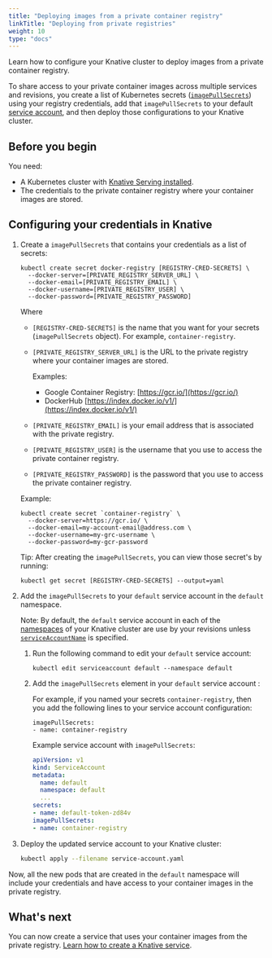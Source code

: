 ```yaml
---
title: "Deploying images from a private container registry"
linkTitle: "Deploying from private registries"
weight: 10
type: "docs"
---
```


Learn how to configure your Knative cluster to deploy images from a private 
container registry.

To share access to your private container images across multiple services and 
revisions, you create a list of Kubernetes secrets
([`imagePullSecrets`](https://kubernetes.io/docs/reference/generated/kubernetes-api/v1.16/#pod-v1-core))
using your registry credentials, add that `imagePullSecrets` to your default
[service account](https://kubernetes.io/docs/tasks/configure-pod-container/configure-service-account/),
and then deploy those configurations to your Knative cluster.

## Before you begin

You need:

- A Kubernetes cluster with [Knative Serving installed](../../install/README.md).
- The credentials to the private container registry where your container images are stored.

## Configuring your credentials in Knative

1. Create a `imagePullSecrets` that contains your credentials as a list of secrets:

    ```shell
    kubectl create secret docker-registry [REGISTRY-CRED-SECRETS] \
      --docker-server=[PRIVATE_REGISTRY_SERVER_URL] \
      --docker-email=[PRIVATE_REGISTRY_EMAIL] \
      --docker-username=[PRIVATE_REGISTRY_USER] \
      --docker-password=[PRIVATE_REGISTRY_PASSWORD]
    ```

    Where
    - `[REGISTRY-CRED-SECRETS]` is the name that you want for your secrets
      (`imagePullSecrets` object). For example, `container-registry`.

    - `[PRIVATE_REGISTRY_SERVER_URL]` is the URL to the private
      registry where your container images are stored. 

       Examples:
       - Google Container Registry: [https://gcr.io/](https://gcr.io/)
       - DockerHub [https://index.docker.io/v1/](https://index.docker.io/v1/)

    * `[PRIVATE_REGISTRY_EMAIL]` is your email address that is associated with
      the private registry.

    * `[PRIVATE_REGISTRY_USER]` is the username that you use to access the
      private container registry.

    * `[PRIVATE_REGISTRY_PASSWORD]` is the password that you use to access
      the private container registry.
    
     Example:
     
    ```shell
    kubectl create secret `container-registry` \
      --docker-server=https://gcr.io/ \
      --docker-email=my-account-email@address.com \
      --docker-username=my-grc-username \
      --docker-password=my-gcr-password
    ```
     
    Tip: After creating the `imagePullSecrets`, you can view those secret's by running:
    
    ```shell
    kubectl get secret [REGISTRY-CRED-SECRETS] --output=yaml
    ```

1. Add the `imagePullSecrets` to your `default` service account in the
   `default` namespace.
   
    Note: By default, the `default` service account in each of the 
    [namespaces](https://kubernetes.io/docs/concepts/overview/working-with-objects/namespaces/) 
    of your Knative cluster are use by your revisions unless 
    [`serviceAccountName`](../spec/knative-api-specification-1.0.md) is specified.

   1. Run the following command to edit your `default` service account:
   
       ```shell
       kubectl edit serviceaccount default --namespace default
       ```

   1. Add the `imagePullSecrets` element in your `default` service account :

       For example, if you named your secrets `container-registry`, then you
       add the following lines to your service account configuration:

       ```
       imagePullSecrets:
       - name: container-registry
       ```

      Example service account with `imagePullSecrets`:
       
       ```yaml
       apiVersion: v1
       kind: ServiceAccount
       metadata:
         name: default
         namespace: default
         ...
       secrets:
       - name: default-token-zd84v
       imagePullSecrets:
       - name: container-registry
       ```

1. Deploy the updated service account to your Knative cluster:

    ```bash
   kubectl apply --filename service-account.yaml
   ```

Now, all the new pods that are created in the `default` namespace will include
your credentials and have access to your container images in the private registry.

## What's next

You can now create a service that uses your container images from the private registry. 
[Learn how to create a Knative service](../getting-started-knative-app.md).
